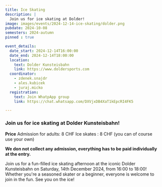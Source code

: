 ```yaml
---
title: Ice Skating
description: |
  Join us for ice skating at Dolder!
image: images/events/2024-12-14-ice-skating/dolder.png
pubdate: 2024-10-08
semesters: 2024-autumn
pinned : true

event_details:
  date_start: 2024-12-14T16:00:00
  date_end: 2024-12-14T18:00:00
  location:
    text: Dolder Kunsteisbahn
    link: https://www.doldersports.com
  coordinator:
    - zdenek.snajdr
    - ales.kubicek
    - juraj.micko
  registration:
    text: Join WhatpApp group
    link: https://chat.whatsapp.com/DXVjxDB4XaT1kEpcRI4FK5

---
```

### Join us for ice skating at Dolder Kunsteisbahn!

**Price**
Admission for adults: 8 CHF
Ice skates : 8 CHF (you can of course use your own)

**We don not collect any admission, everything has to be paid individually at the entry.**

Join us for a fun-filled ice skating afternoon at the iconic Dolder Kunsteisbahn on Saturday, 14th December 2024, from 16:00 to 18:00! Whether you're a seasoned skater or a beginner, everyone is welcome to join in the fun. See you on the ice!

